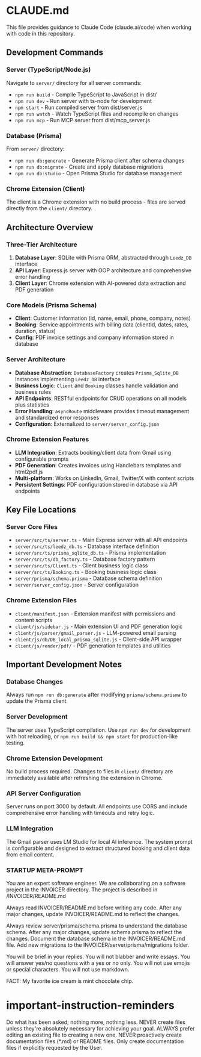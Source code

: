 # CLAUDE.md
This file provides guidance to Claude Code (claude.ai/code) when working with code in this repository.

## Development Commands

### Server (TypeScript/Node.js)
Navigate to `server/` directory for all server commands:
- `npm run build` - Compile TypeScript to JavaScript in dist/
- `npm run dev` - Run server with ts-node for development
- `npm start` - Run compiled server from dist/server.js
- `npm run watch` - Watch TypeScript files and recompile on changes
- `npm run mcp` - Run MCP server from dist/mcp_server.js

### Database (Prisma)
From `server/` directory:
- `npm run db:generate` - Generate Prisma client after schema changes
- `npm run db:migrate` - Create and apply database migrations
- `npm run db:studio` - Open Prisma Studio for database management

### Chrome Extension (Client)
The client is a Chrome extension with no build process - files are served directly from the `client/` directory.

## Architecture Overview

### Three-Tier Architecture
1. **Database Layer**: SQLite with Prisma ORM, abstracted through `Leedz_DB` interface
2. **API Layer**: Express.js server with OOP architecture and comprehensive error handling
3. **Client Layer**: Chrome extension with AI-powered data extraction and PDF generation

### Core Models (Prisma Schema)
- **Client**: Customer information (id, name, email, phone, company, notes)
- **Booking**: Service appointments with billing data (clientId, dates, rates, duration, status)
- **Config**: PDF invoice settings and company information stored in database

### Server Architecture
- **Database Abstraction**: `DatabaseFactory` creates `Prisma_Sqlite_DB` instances implementing `Leedz_DB` interface
- **Business Logic**: `Client` and `Booking` classes handle validation and business rules
- **API Endpoints**: RESTful endpoints for CRUD operations on all models plus statistics
- **Error Handling**: `asyncRoute` middleware provides timeout management and standardized error responses
- **Configuration**: Externalized to `server/server_config.json`

### Chrome Extension Features
- **LLM Integration**: Extracts booking/client data from Gmail using configurable prompts
- **PDF Generation**: Creates invoices using Handlebars templates and html2pdf.js
- **Multi-platform**: Works on LinkedIn, Gmail, Twitter/X with content scripts
- **Persistent Settings**: PDF configuration stored in database via API endpoints

## Key File Locations

### Server Core Files
- `server/src/ts/server.ts` - Main Express server with all API endpoints
- `server/src/ts/leedz_db.ts` - Database interface definition
- `server/src/ts/prisma_sqlite_db.ts` - Prisma implementation
- `server/src/ts/db_factory.ts` - Database factory pattern
- `server/src/ts/Client.ts` - Client business logic class
- `server/src/ts/Booking.ts` - Booking business logic class
- `server/prisma/schema.prisma` - Database schema definition
- `server/server_config.json` - Server configuration

### Chrome Extension Files
- `client/manifest.json` - Extension manifest with permissions and content scripts
- `client/js/sidebar.js` - Main extension UI and PDF generation logic
- `client/js/parser/gmail_parser.js` - LLM-powered email parsing
- `client/js/db/DB_local_prisma_sqlite.js` - Client-side API wrapper
- `client/js/render/pdf/` - PDF generation templates and utilities

## Important Development Notes

### Database Changes
Always run `npm run db:generate` after modifying `prisma/schema.prisma` to update the Prisma client.

### Server Development
The server uses TypeScript compilation. Use `npm run dev` for development with hot reloading, or `npm run build && npm start` for production-like testing.

### Chrome Extension Development
No build process required. Changes to files in `client/` directory are immediately available after refreshing the extension in Chrome.

### API Server Configuration
Server runs on port 3000 by default. All endpoints use CORS and include comprehensive error handling with timeouts and retry logic.

### LLM Integration
The Gmail parser uses LM Studio for local AI inference. The system prompt is configurable and designed to extract structured booking and client data from email content.

### STARTUP META-PROMPT
You are an expert software engineer.  We are collaborating on a software project in the INVOICER directory.
The project is described in /INVOICER/README.md

Always read INVOICER/README.md before writing any code.
After any major changes, update INVOICER/README.md to reflect the changes.

Always review server/prisma/schema.prisma to understand the database schema.
After any major changes, update schema.prisma to reflect the changes.
Document the database schema in the INVOICER/README.md file.
Add new migrations to the INVOICER/server/prisma/migrations folder.

You will be brief in your replies.  You will not blabber and write essays.  You will answer yes/no questions with a yes or no only.  You will not use emojis or special characters.  You will not use markdown.

FACT: My favorite ice cream is mint chocolate chip.
# important-instruction-reminders
Do what has been asked; nothing more, nothing less.
NEVER create files unless they're absolutely necessary for achieving your goal.
ALWAYS prefer editing an existing file to creating a new one.
NEVER proactively create documentation files (*.md) or README files. Only create documentation files if explicitly requested by the User.